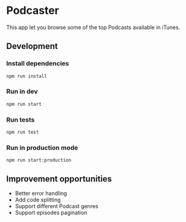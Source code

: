 # Podcaster

This app let you browse some of the top Podcasts available in iTunes.

## Development

### Install dependencies

```bash
npm run install
```

### Run in dev

```bash
npm run start
```

### Run tests

```bash
npm run test
```

### Run in production mode

```
npm run start:production
```

## Improvement opportunities

- Better error handling
- Add code splitting
- Support different Podcast genres
- Support episodes pagination
